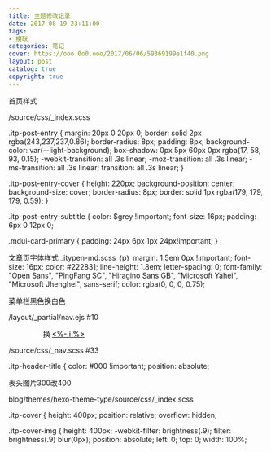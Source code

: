 ```yaml
---
title: 主题修改记录
date: 2017-08-19 23:11:00
tags: 
- 模联
categories: 笔记
cover: https://ooo.0o0.ooo/2017/06/06/59369199e1f40.png
layout: post
catalog: true
copyright: true
---
```


首页样式

/source/css/_index.scss

.itp-post-entry {
  margin: 20px 0 20px 0;
  border: solid 2px rgba(243,237,237,0.86);
  border-radius: 8px;
  padding: 8px;
  background-color: var(--light-background);
  box-shadow: 0px 5px 60px 0px rgba(17, 58, 93, 0.15);
  -webkit-transition: all .3s linear;
  -moz-transition: all .3s linear;
  -ms-transition: all .3s linear;
  transition: all .3s linear;
}

.itp-post-entry-cover {
  height: 220px;
  background-position: center;
  background-size: cover;
  border-radius: 8px;
  border: solid 1px rgba(179, 179, 179, 0.59);
}

.itp-post-entry-subtitle {
  color: $grey !important;
  font-size: 16px;
  padding: 6px 0 12px 0;

.mdui-card-primary {
  padding: 24px 6px 1px 24px!important;
}


文章页字体样式  _itypen-md.scss ｛p｝
  margin: 1.5em 0px !important;
  font-size: 16px;
  color: #222831;
  line-height: 1.8em;
  letter-spacing: 0;
  font-family: "Open Sans", "PingFang SC", "Hiragino Sans GB", "Microsoft Yahei", "Microsoft Jhenghei", sans-serif;
  color: rgba(0, 0, 0, 0.75);

  

菜单栏黑色换白色

/layout/_partial/nav.ejs #10

 <a href="<%- theme.nav[i].link %>" class="mdui-btn itp-header-actions" style="color: #fff"><%- i %></a> 换
 <a href="<%- theme.nav[i].link %>" class="mdui-btn itp-header-actions" style="color: rgb(0, 0, 0)"><%- i %></a>

/source/css/_nav.scss #33

 .itp-header-title {
  color: #000 !important;
  position: absolute;


  表头图片300改400

  blog/themes/hexo-theme-type/source/css/_index.scss

  .itp-cover {
  height: 400px;
  position: relative;
  overflow: hidden;

  .itp-cover-img {
  height: 400px;
  -webkit-filter: brightness(.9);
  filter: brightness(.9) blur(0px);
  position: absolute;
  left: 0;
  top: 0;
  width: 100%;